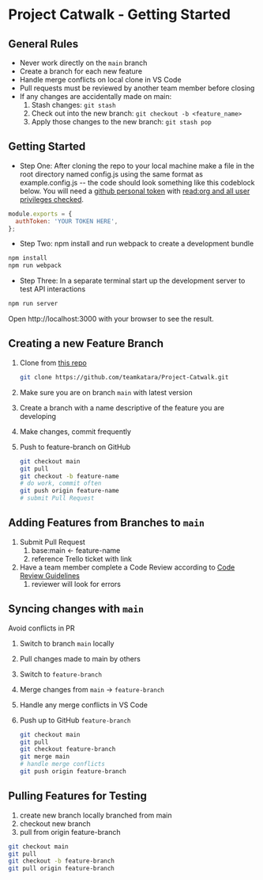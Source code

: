 # Project Catwalk - Getting Started

## General Rules

- Never work directly on the `main` branch
- Create a branch for each new feature
- Handle merge conflicts on local clone in VS Code
- Pull requests must be reviewed by another team member before closing
- If any changes are accidentally made on main:
  1. Stash changes: `git stash`
  2. Check out into the new branch: `git checkout -b <feature_name>`
  3. Apply those changes to the new branch: `git stash pop`

## Getting Started

- Step One: After cloning the repo to your local machine make a file in the root directory named config.js using the same format as example.config.js -- the code should look something like this codeblock below. You will need a [github personal token](https://docs.github.com/en/authentication/keeping-your-account-and-data-secure/creating-a-personal-access-token) with [read:org and all user privileges checked](https://imgur.com/a/W5FoC3D).

```javascript
module.exports = {
  authToken: 'YOUR TOKEN HERE',
};
```

- Step Two: npm install and run webpack to create a development bundle

```bash
npm install
npm run webpack
```

- Step Three: In a separate terminal start up the development server to test API interactions

```bash
npm run server
```

Open http://localhost:3000 with your browser to see the result.

## Creating a new Feature Branch

1. Clone from [this repo](https://github.com/teamkatara/Project-Catwalk.git)

    ```bash
    git clone https://github.com/teamkatara/Project-Catwalk.git
    ```

1. Make sure you are on branch `main` with latest version
1. Create a branch with a name descriptive of the feature you are developing
1. Make changes, commit frequently
1. Push to feature-branch on GitHub

    ```bash
    git checkout main
    git pull
    git checkout -b feature-name
    # do work, commit often
    git push origin feature-name
    # submit Pull Request
    ```

## Adding Features from Branches to `main`

1. Submit Pull Request
    1. base:main <- feature-name
    1. reference Trello ticket with link
1. Have a team member complete a Code Review according to [Code Review Guidelines](https://learn-2.galvanize.com/cohorts/2778/blocks/94/content_files/Front%20End%20Capstone/exercises/code_reviews.md)
    1. reviewer will look for errors

## Syncing changes with `main`

Avoid conflicts in PR

1. Switch to branch `main` locally
1. Pull changes made to main by others
1. Switch to `feature-branch`
1. Merge changes from `main` -> `feature-branch`
1. Handle any merge conflicts in VS Code
1. Push up to GitHub `feature-branch`

    ```bash
    git checkout main
    git pull
    git checkout feature-branch
    git merge main
    # handle merge conflicts
    git push origin feature-branch
    ```

## Pulling Features for Testing

1. create new branch locally branched from main
1. checkout new branch
1. pull from origin feature-branch

```bash
git checkout main
git pull
git checkout -b feature-branch
git pull origin feature-branch
```
